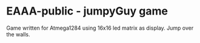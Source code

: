 

# EAAA-public - jumpyGuy game

Game written for Atmega1284 using 16x16 led matrix as display. Jump over the walls.
